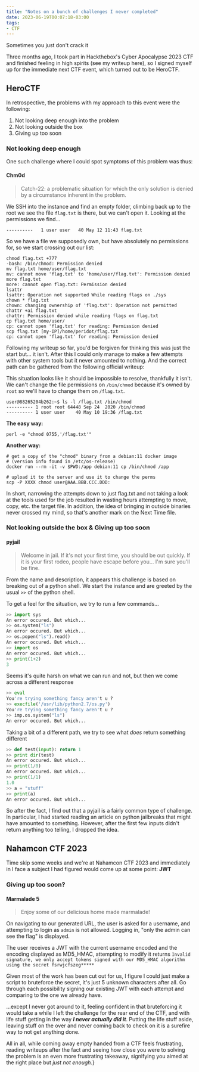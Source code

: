 ```yaml
---
title: "Notes on a bunch of challenges I never completed"
date: 2023-06-19T00:07:18-03:00
tags:
- CTF
---
```


Sometimes you just don't crack it

<!--more-->

Three months ago, I took part in Hackthebox's Cyber Apocalypse 2023 CTF and finished feeling in high spirits (see my writeup here), so I signed myself up for the immediate next CTF event, which turned out to be HeroCTF. 

## HeroCTF
In retrospective, the problems with my approach to this event were the following:
1. Not looking deep enough into the problem
2. Not looking outside the box 
3. Giving up too soon

### Not looking deep enough
One such challenge where I could spot symptoms of this problem was thus:

#### Chm0d
> Catch-22: a problematic situation for which the only solution is denied by a circumstance inherent in the problem.  

We SSH into the instance and find an empty folder, climbing back up to the root we see the file `flag.txt` is there, but we can't open it. Looking at the permissions we find...
```shell
----------   1 user user   40 May 12 11:43 flag.txt
```
So we have a file we supposedly own, but have absolutely no permissions for, so we start crossing out our list:
```shell
chmod flag.txt +777
-bash: /bin/chmod: Permission denied
mv flag.txt home/user/flag.txt
mv: cannot move 'flag.txt' to 'home/user/flag.txt': Permission denied
more flag.txt
more: cannot open flag.txt: Permission denied
lsattr
lsattr: Operation not supported While reading flags on ./sys
chown * flag.txt
chown: changing ownership of 'flag.txt': Operation not permitted
chattr +ai flag.txt
chattr: Permission denied while reading flags on flag.txt
cp flag.txt home/user/
cp: cannot open 'flag.txt' for reading: Permission denied
scp flag.txt [my-IP]/home/peridot/flag.txt
cp: cannot open 'flag.txt' for reading: Permission denied
```
Following my writeup so far, you'd be forgiven for thinking this was just the start but... it isn't. After this I could only manage to make a few attempts with other system tools but it never amounted to nothing. And the correct path can be gathered from the following official writeup:

This situation looks like it should be impossible to resolve, thankfully it isn't. We can't change the file permissions on `/bin/chmod` because it's owned by `root` so we'll have to change them on `/flag.txt`.

```shell
user@88265204b262:~$ ls -l /flag.txt /bin/chmod
---------- 1 root root 64448 Sep 24  2020 /bin/chmod
---------- 1 user user    40 May 10 19:36 /flag.txt
```

**The easy way:**

```shell
perl -e "chmod 0755,'/flag.txt'"
```

**Another way:**

```shell
# get a copy of the "chmod" binary from a debian:11 docker image
# (version info found in /etc/os-release)
docker run --rm -it -v $PWD:/app debian:11 cp /bin/chmod /app

# upload it to the server and use it to change the perms
scp -P XXXX chmod user@AAA.BBB.CCC.DDD:
```
In short, narrowing the attempts down to just flag.txt and not taking a look at the tools used for the job resulted in wasting hours attempting to move, copy, etc. the target file. In addition, the idea of bringing in outside binaries never crossed my mind, so that's another mark on the Next Time file.

### Not looking outside the box & Giving up too soon
#### pyjail
> Welcome in jail. If it's not your first time, you should be out quickly. If it is your first rodeo, people have escape before you... I'm sure you'll be fine.

From the name and description, it appears this challenge is based on breaking out of a python shell. We start the instance and are greeted by the usual `>>` of the python shell.

To get a feel for the situation, we try to run a few commands...
```python
>> import sys
An error occured. But which...
>> os.system("ls")
An error occured. But which...
>> os.popen("ls").read()
An error occured. But which...
>> import os
An error occured. But which...
>> print(1+2)
3
```
Seems it's quite harsh on what we can run and not, but then we come across a different response
```python
>> eval
You're trying something fancy aren't u ?
>> execfile('/usr/lib/python2.7/os.py')
You're trying something fancy aren't u ?
>> imp.os.system("ls")
An error occured. But which...
```
Taking a bit of a different path, we try to see what *does* return something different
```python
>> def test(input): return 1
>> print dir(test)
An error occured. But which...
>> print(1/0)
An error occured. But which...
>> print(1/1)
1.0
>> a = "stuff"
>> print(a)
An error occured. But which...
```
So after the fact, I find out that a pyjail is a fairly common type of challenge. In particular, I had started reading an article on python jailbreaks that might have amounted to something. However, after the first few inputs didn't return anything too telling, I dropped the idea.

## Nahamcon CTF 2023
Time skip some weeks and we're at Nahamcon CTF 2023 and immediately in I face a subject I had figured would come up at some point: **JWT**
### Giving up too soon?
#### Marmalade 5
> Enjoy some of our delicious home made marmalade!

On navigating to our generated URL, the user is asked for a username, and attempting to login as `admin` is not allowed.
Logging in, "only the admin can see the flag" is displayed.

The user receives a JWT with the current username encoded and the encoding displayed as MD5_HMAC, attempting to modify it returns `Invalid signature, we only accept tokens signed with our MD5_HMAC algorithm using the secret fsrwjcfszeg*****`

Given most of the work has been cut out for us, I figure I could just make a script to bruteforce the secret, it's just 5 unknown characters after all. Go through each possibility signing our existing JWT with each attempt and comparing to the one we already have.

...except I never got around to it, feeling confident in that bruteforcing it would take a while I left the challenge for the rear end of the CTF, and with life stuff getting in the way ***I never actually did it***.
Putting the life stuff aside, leaving stuff on the over and never coming back to check on it is a surefire way to not get anything done.

All in all, while coming away empty handed from a CTF feels frustrating, reading writeups after the fact and seeing how close you were to solving the problem is an even more frustrating takeaway, signifying you aimed at the right place but *just not enough*.}
